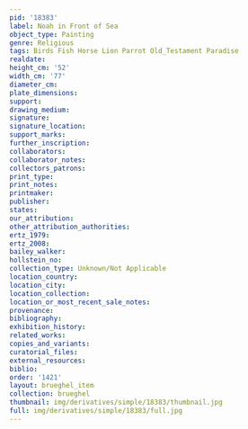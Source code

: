 ```yaml
---
pid: '18383'
label: Noah in Front of Sea
object_type: Painting
genre: Religious
tags: Birds Fish Horse Lion Parrot Old_Testament Paradise
realdate: 
height_cm: '52'
width_cm: '77'
diameter_cm: 
plate_dimensions: 
support: 
drawing_medium: 
signature: 
signature_location: 
support_marks: 
further_inscription: 
collaborators: 
collaborator_notes: 
collectors_patrons: 
print_type: 
print_notes: 
printmaker: 
publisher: 
states: 
our_attribution: 
other_attribution_authorities: 
ertz_1979: 
ertz_2008: 
bailey_walker: 
hollstein_no: 
collection_type: Unknown/Not Applicable
location_country: 
location_city: 
location_collection: 
location_or_most_recent_sale_notes: 
provenance: 
bibliography: 
exhibition_history: 
related_works: 
copies_and_variants: 
curatorial_files: 
external_resources: 
biblio: 
order: '1421'
layout: brueghel_item
collection: brueghel
thumbnail: img/derivatives/simple/18383/thumbnail.jpg
full: img/derivatives/simple/18383/full.jpg
---
```

